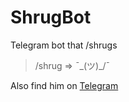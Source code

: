 # ShrugBot
Telegram bot that /shrugs

> /shrug
=> ¯\_(ツ)_/¯

Also find him on [Telegram](http://telegram.me/the_shrug_bot)
